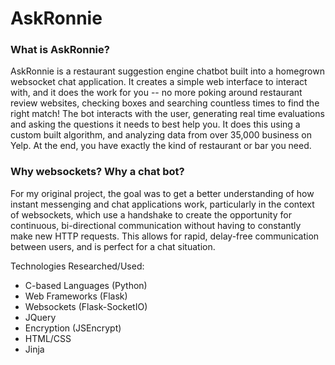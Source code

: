 # AskRonnie

### What is AskRonnie?

AskRonnie is a restaurant suggestion engine chatbot built into a homegrown websocket chat application. It creates a simple web interface to interact with, and it does the work for you -- no more poking around restaurant review websites, checking boxes and searching countless times to find the right match! The bot interacts with the user, generating real time evaluations and asking the questions it needs to best help you. It does this using a custom built algorithm, and analyzing data from over 35,000 business on Yelp. At the end, you have exactly the kind of restaurant or bar you need.

### Why websockets? Why a chat bot?

For my original project, the goal was to get a better understanding of how instant messenging and chat applications work, particularly in the context of websockets, which use a handshake to create the opportunity for continuous, bi-directional communication without having to constantly make new HTTP requests. This allows for rapid, delay-free communication between users, and is perfect for a chat situation. 

Technologies Researched/Used:
* C-based Languages (Python)
* Web Frameworks (Flask)
* Websockets (Flask-SocketIO)
* JQuery
* Encryption (JSEncrypt)
* HTML/CSS
* Jinja